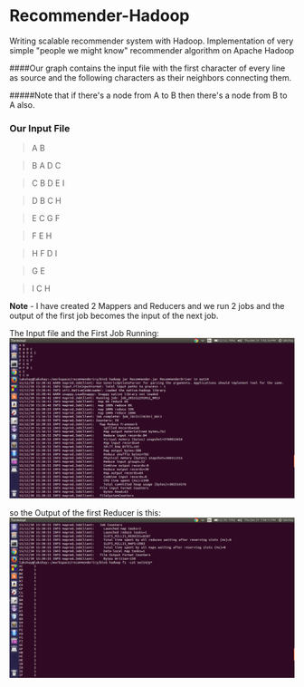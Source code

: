# Recommender-Hadoop
Writing scalable recommender system with Hadoop. Implementation of very simple "people we might know" recommender algorithm on Apache Hadoop

####Our graph contains the input file with the first character of every line as source and the following characters as their neighbors connecting them.

#####Note that if there's a node from A to B then there's a node from B to A also.

### Our Input File

>A B

>B A D C

>C B D E I

>D B C H

>E C G F

>F E H

>H F D I

>G E

>I C H

**Note** - I have created 2 Mappers and Reducers and we run 2 jobs and the output of the first job becomes the input of the next job.

The Input file and the First Job Running:
![](https://raw.githubusercontent.com/LakshayNagpal/Recommender-Hadoop/master/images/1.png)

so the Output of the first Reducer is this:
![](https://raw.githubusercontent.com/LakshayNagpal/Recommender-Hadoop/master/images/2.png)
